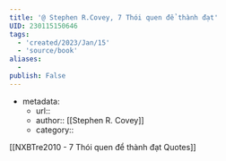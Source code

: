 ```yaml
---
title: '@ Stephen R.Covey, 7 Thói quen để thành đạt'
UID: 230115150646
tags:
  - 'created/2023/Jan/15'
  - 'source/book'
aliases:
  - 
publish: False
---
```

- metadata:
	- url::
	- author:: [[Stephen R. Covey]]
	- category::

[[NXBTre2010 - 7 Thói quen để thành đạt Quotes]]